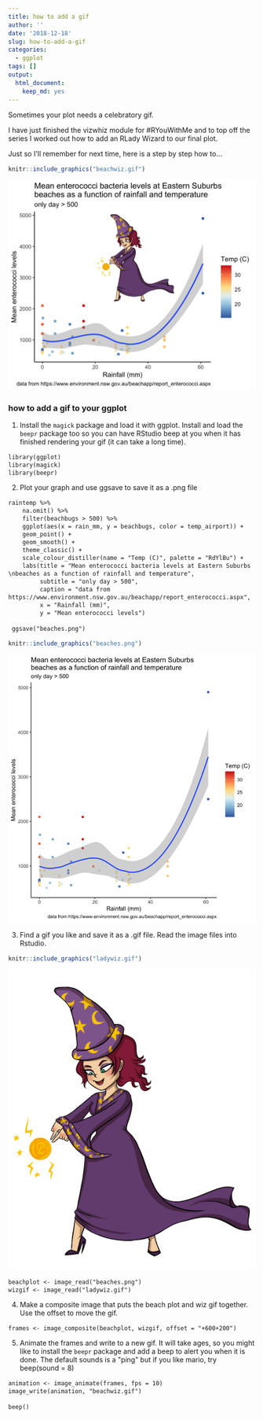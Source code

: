 ```yaml
---
title: how to add a gif
author: ''
date: '2018-12-18'
slug: how-to-add-a-gif
categories: 
  - ggplot
tags: []
output:
  html_document:
    keep_md: yes
---
```


Sometimes your plot needs a celebratory gif. 

I have just finished the vizwhiz module for #RYouWithMe and to top off the series I worked out how to add an RLady Wizard to our final plot. 

Just so I'll remember for next time, here is a step by step how to...


```r
knitr::include_graphics("beachwiz.gif")
```

![](beachwiz.gif)<!-- -->





### how to add a gif to your ggplot

1. Install the `magick` package and load it with ggplot. Install and load the `beepr` package too so you can have RStudio beep at you when it has finished rendering your gif (it can take a long time). 

```
library(ggplot)
library(magick)
library(beepr)
```

2. Plot your graph and use ggsave to save it as a .png file

```
raintemp %>%
    na.omit() %>%
    filter(beachbugs > 500) %>%
    ggplot(aes(x = rain_mm, y = beachbugs, color = temp_airport)) +
    geom_point() +
    geom_smooth() +
    theme_classic() +
    scale_colour_distiller(name = "Temp (C)", palette = "RdYlBu") +
    labs(title = "Mean enterococci bacteria levels at Eastern Suburbs \nbeaches as a function of rainfall and temperature", 
         subtitle = "only day > 500", 
         caption = "data from https://www.environment.nsw.gov.au/beachapp/report_enterococci.aspx", 
         x = "Rainfall (mm)", 
         y = "Mean enterococci levels")
    
 ggsave("beaches.png")
```


```r
knitr::include_graphics("beaches.png")
```

<img src="beaches.png" width="977" />

3. Find a gif you like and save it as a .gif file. Read the image files into Rstudio.  


```r
knitr::include_graphics("ladywiz.gif")
```

![](ladywiz.gif)<!-- -->


```
beachplot <- image_read("beaches.png")
wizgif <- image_read("ladywiz.gif")

```


4. Make a composite image that puts the beach plot and wiz gif together. Use the offset to move the gif. 

```
frames <- image_composite(beachplot, wizgif, offset = "+600+200")

```

5. Animate the frames and write to a new gif. It will take ages, so you might like to install the `beepr` package and add a beep to alert you when it is done. The default sounds is a "ping" but if you like mario, try beep(sound = 8)

```
animation <- image_animate(frames, fps = 10)
image_write(animation, "beachwiz.gif")

beep()
```



